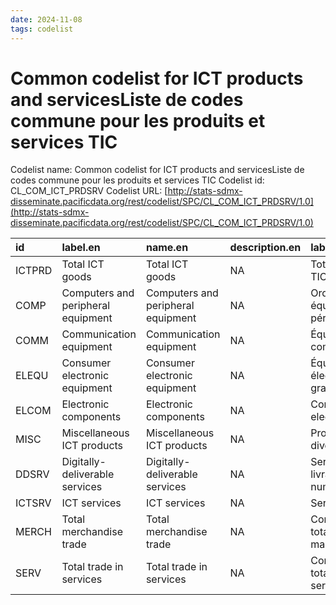 ```yaml
---
date: 2024-11-08
tags: codelist
---
```


# Common codelist for ICT products and servicesListe de codes commune pour les produits et services TIC

Codelist name: Common codelist for ICT products and servicesListe de codes commune pour les produits et services TIC
Codelist id: CL_COM_ICT_PRDSRV
Codelist URL: [http://stats-sdmx-disseminate.pacificdata.org/rest/codelist/SPC/CL_COM_ICT_PRDSRV/1.0](http://stats-sdmx-disseminate.pacificdata.org/rest/codelist/SPC/CL_COM_ICT_PRDSRV/1.0)

|id     |label.en                           |name.en                            |description.en |label.fr                                 |name.fr                                  |description.fr |
|:------|:----------------------------------|:----------------------------------|:--------------|:----------------------------------------|:----------------------------------------|:--------------|
|ICTPRD |Total ICT goods                    |Total ICT goods                    |NA             |Total des biens TIC                      |Total des biens TIC                      |NA             |
|COMP   |Computers and peripheral equipment |Computers and peripheral equipment |NA             |Ordinateurs et équipements périphériques |Ordinateurs et équipements périphériques |NA             |
|COMM   |Communication equipment            |Communication equipment            |NA             |Équipement de communication              |Équipement de communication              |NA             |
|ELEQU  |Consumer electronic equipment      |Consumer electronic equipment      |NA             |Équipement électronique grand public     |Équipement électronique grand public     |NA             |
|ELCOM  |Electronic components              |Electronic components              |NA             |Composants electroniques                 |Composants electroniques                 |NA             |
|MISC   |Miscellaneous ICT products         |Miscellaneous ICT products         |NA             |Produits TIC divers                      |Produits TIC divers                      |NA             |
|DDSRV  |Digitally-deliverable services     |Digitally-deliverable services     |NA             |Services livrables numériquement         |Services livrables numériquement         |NA             |
|ICTSRV |ICT services                       |ICT services                       |NA             |Services TIC                             |Services TIC                             |NA             |
|MERCH  |Total merchandise trade            |Total merchandise trade            |NA             |Commerce total de marchandises           |Commerce total de marchandises           |NA             |
|SERV   |Total trade in services            |Total trade in services            |NA             |Commerce total de services               |Commerce total de services               |NA             |
